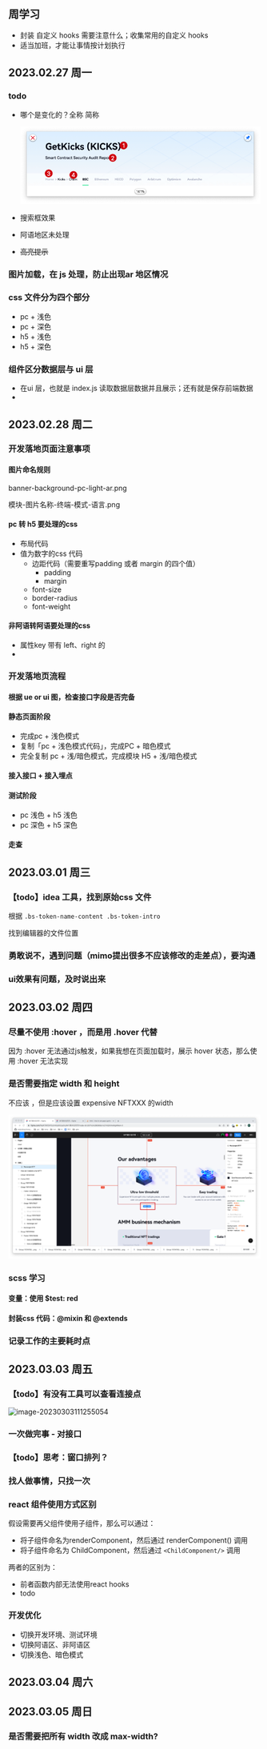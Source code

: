 ## 周学习

- 封装 自定义 hooks 需要注意什么；收集常用的自定义 hooks
- 适当加班，才能让事情按计划执行



## 2023.02.27 周一

### todo

- 哪个是变化的？全称 简称

  ![image-20230227155321986](../assets/images/image-20230227155321986.png)

- 搜索框效果

- 阿语地区未处理

- ~~高亮提示~~



### 图片加载，在 js 处理，防止出现ar 地区情况

### css 文件分为四个部分

- pc + 浅色
- pc + 深色
- h5 + 浅色 
- h5 + 深色



### 组件区分数据层与 ui 层

- 在ui 层，也就是 index.js 读取数据层数据并且展示；还有就是保存前端数据
- 



## 2023.02.28 周二

### 开发落地页面注意事项

#### 图片命名规则

banner-background-pc-light-ar.png

模块-图片名称-终端-模式-语言.png

#### pc 转 h5 要处理的css

- 布局代码
- 值为数字的css 代码
  - 边距代码（需要重写padding 或者 margin 的四个值）
    - padding
    - margin
  - font-size
  - border-radius
  - font-weight

#### 非阿语转阿语要处理的css

- 属性key 带有 left、right 的
- 

### 开发落地页流程

#### 根据 ue or ui 图，检查接口字段是否完备

#### 静态页面阶段

- 完成pc + 浅色模式
-  复制「pc + 浅色模式代码」，完成PC  + 暗色模式
- 完全复制 pc + 浅/暗色模式，完成模块 H5 + 浅/暗色模式



#### 接入接口 + 接入埋点

#### 测试阶段

- pc 浅色 + h5 浅色
- pc 深色 + h5 深色

#### 走查



## 2023.03.01 周三

### 【todo】idea 工具，找到原始css 文件

根据 `.bs-token-name-content .bs-token-intro `

找到编辑器的文件位置

### 勇敢说不，遇到问题（mimo提出很多不应该修改的走差点），要沟通

### ui效果有问题，及时说出来



## 2023.03.02 周四

### 尽量不使用 :hover ，而是用 .hover 代替

因为 :hover 无法通过js触发，如果我想在页面加载时，展示 hover 状态，那么使用 :hover 无法实现

### 是否需要指定 width 和 height  

不应该 ，但是应该设置 expensive NFTXXX 的width

![image-20230302184937210](../assets/images/image-20230302184937210.png)

### scss 学习

####  变量：使用 $test: red

#### 封装css 代码：@mixin 和 @extends

### 记录工作的主要耗时点

## 2023.03.03 周五

### 【todo】有没有工具可以查看连接点

![image-20230303111255054](../assets/images/image-20230303111255054.png)

### 一次做完事 - 对接口

### 【todo】思考：窗口排列？

### 找人做事情，只找一次

### react 组件使用方式区别

假设需要再父组件使用子组件，那么可以通过：

- 将子组件命名为renderComponent，然后通过 renderComponent() 调用
- 将子组件命名为 ChildComponent，然后通过 `<ChildComponent/>` 调用

两者的区别为：

- 前者函数内部无法使用react hooks
- todo

### 开发优化

- 切换开发环境、测试环境
- 切换阿语区、非阿语区
- 切换浅色、暗色模式



## 2023.03.04 周六



## 2023.03.05 周日

### 是否需要把所有 width 改成 max-width?
